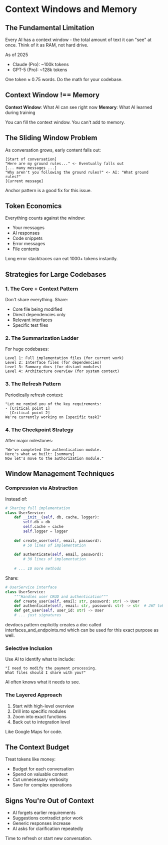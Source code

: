 # Context Windows and Memory

## The Fundamental Limitation

Every AI has a context window - the total amount of text it can "see" at once. Think of it as RAM, not hard drive.

As of 2025 

- Claude (Pro): ~100k tokens
- GPT-5 (Pro): ~128k tokens  


One token ≈ 0.75 words. Do the math for your codebase.

## Context Window !== Memory

**Context Window**: What AI can see right now
**Memory**: What AI learned during training

You can fill the context window. You can't add to memory.

## The Sliding Window Problem

As conversation grows, early content falls out:

```
[Start of conversation]
"Here are my ground rules..." <- Eventually falls out
[... many messages ...]
"Why aren't you following the ground rules?" <- AI: "What ground rules?"
[Current message]
```

Anchor pattern is a good fix for this issue. 

## Token Economics

Everything counts against the window:
- Your messages
- AI responses
- Code snippets
- Error messages
- File contents

Long error stacktraces can eat 1000+ tokens instantly.

## Strategies for Large Codebases

### 1. The Core + Context Pattern

Don't share everything. Share:
- Core file being modified
- Direct dependencies only
- Relevant interfaces
- Specific test files

### 2. The Summarization Ladder

For huge codebases:
```
Level 1: Full implementation files (for current work)
Level 2: Interface files (for dependencies)
Level 3: Summary docs (for distant modules)
Level 4: Architecture overview (for system context)
```

### 3. The Refresh Pattern

Periodically refresh context:
```
"Let me remind you of the key requirements:
- [Critical point 1]
- [Critical point 2]
We're currently working on [specific task]"
```

### 4. The Checkpoint Strategy

After major milestones:
```
"We've completed the authentication module.
Here's what we built: [summary]
Now let's move to the authorization module."
```

## Window Management Techniques

### Compression via Abstraction

Instead of:
```python
# Sharing full implementation
class UserService:
    def __init__(self, db, cache, logger):
        self.db = db
        self.cache = cache
        self.logger = logger
    
    def create_user(self, email, password):
        # 50 lines of implementation
        
    def authenticate(self, email, password):
        # 30 lines of implementation
        
    # ... 10 more methods
```

Share:
```python
# UserService interface
class UserService:
    """Handles user CRUD and authentication"""
    def create_user(self, email: str, password: str) -> User
    def authenticate(self, email: str, password: str) -> str  # JWT token
    def get_user(self, user_id: str) -> User
    # ... just signatures
```

devdocs pattern explicitly creates a doc called interfaces_and_endpoints.md which can be used for this exact purpose as well. 

### Selective Inclusion

Use AI to identify what to include:
```
"I need to modify the payment processing.
What files should I share with you?"
```

AI often knows what it needs to see.

### The Layered Approach

1. Start with high-level overview
2. Drill into specific modules
3. Zoom into exact functions
4. Back out to integration level

Like Google Maps for code.


## The Context Budget

Treat tokens like money:
- Budget for each conversation
- Spend on valuable context
- Cut unnecessary verbosity
- Save for complex operations

## Signs You're Out of Context

- AI forgets earlier requirements
- Suggestions contradict prior work
- Generic responses increase
- AI asks for clarification repeatedly

Time to refresh or start new conversation.


